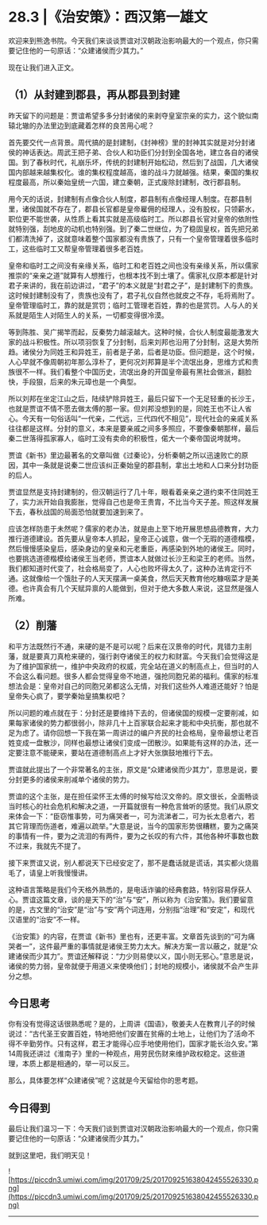 # 28.3 |《治安策》：西汉第一雄文

欢迎来到熊逸书院。今天我们来谈谈贾谊对汉朝政治影响最大的一个观点，你只需要记住他的一句原话：“众建诸侯而少其力。”

现在让我们进入正文。

## （1）从封建到郡县，再从郡县到封建

昨天留下的问题是：贾谊希望多多分封诸侯的来剥夺皇室宗亲的实力，这个貌似南辕北辙的办法里边到底藏着怎样的良苦用心呢？

首先要交代一点背景。周代搞的是封建制，《封神榜》里的封神其实就是对分封诸侯的神话表达。周武王把子弟、合伙人和功臣们分封到全国各地，建立各自的诸侯国。到了春秋时代，礼崩乐坏，传统的封建制开始松动，然后到了战国，几大诸侯国内部越来越集权化。谁的集权程度越高，谁的战斗力就越强。结果，秦国的集权程度最高，所以秦始皇统一六国，建立秦朝，正式废除封建制，改行郡县制。

用今天的话说，封建制有点像合伙人制度，郡县制有点像经理人制度。在郡县制里，诸侯国就不存在了，郡县长官都是皇帝雇佣的经理人，没有股权，只领薪水，职位更不能世袭，从性质上看其实就是高级临时工。所以郡县长官对皇帝的依附性就特别强，刮地皮的动机也特别强。到了秦二世继位，为了稳固皇权，首先把兄弟们都清洗掉了，这就意味着整个国家都没有贵族了，只有一个皇帝管理着很多临时工，这些临时工又帮皇帝管理着很多老百姓。

皇帝和临时工之间没有亲缘关系，临时工和老百姓之间也没有亲缘关系，所以儒家推崇的“亲亲之道”就算有人想推行，也根本找不到土壤了。儒家礼仪原本都是针对君子来讲的，我在前边讲过，“君子”的本义就是“封君之子”，是封建制下的贵族。这时候封建制没有了，贵族也没有了，君子礼仪自然也就皮之不存，毛将焉附了。皇帝管理临时工，靠的就是赏罚；临时工管理老百姓，靠的也是赏罚。人与人的关系就是陌生人对陌生人的关系，一切都变得很冷漠。

等到陈胜、吴广揭竿而起，反秦势力越滚越大。这种时候，合伙人制度最能激发大家的战斗积极性。所以项羽恢复了分封制，后来刘邦也沿用了分封制，这是大势所趋。诸侯分为同姓王和异姓王，前者是子弟，后者是功臣。但问题是，这个时候，人心早就不像周朝初年那么淳朴了，更何况刘邦算是半个流氓出身，思维方式和贵族很不一样。我们看整个中国历史，流氓出身的开国皇帝最有黑社会做派，翻脸快，手段狠，后来的朱元璋也是一个典型。

所以刘邦在坐定江山之后，陆续铲除异姓王，最后只留下一个无足轻重的长沙王，也就是贾谊不情不愿去做太傅的那一家。但刘邦没想到的是，同姓王也不让人省心。今天有一句俗话叫“一代亲，二代远，三代四代不相见”，现代社会的亲戚关系往往都是这样。分封的意义，本来是要亲戚之间多多照应，不要像秦朝那样，最后秦二世落得孤家寡人，临时工没有卖命的积极性，偌大一个秦帝国说垮就垮。

贾谊《新书》里边最著名的文章叫做《过秦论》，分析秦朝之所以迅速败亡的原因，其中一条就是说秦二世应该纠正秦始皇的郡县制，拿出土地和人口来分封功臣的后人。

贾谊显然是支持封建制的，但汉朝运行了几十年，眼看着亲亲之道约束不住同姓王了，实力派开始自我膨胀，觉得自己也是帝王贵胄，不比当今天子差。照这样发展下去，春秋战国的局面恐怕就要加速到来了。

应该怎样防患于未然呢？儒家的老办法，就是由上至下地开展思想品德教育，大力推行道德建设。首先要从皇帝本人抓起，皇帝正心诚意，做一个无瑕的道德楷模，然后慢慢感染皇后，感染身边的皇亲和元老重臣，再感染到外地的诸侯王。同时，也要挑选道德楷模给诸侯王当老师，贾谊本人就做过长沙王和梁王的老师。当然，我们都知道时代变了，社会格局变了，人心也败坏得太久了，这种办法肯定行不通。这就像给一个饿肚子的人天天摆满一桌美食，然后天天教育他吃糠咽菜才是美德。也许真会有几个天赋异禀的人能做到，但对于绝大多数人来说，这显然是强人所难。

## （2）削藩

和平方法既然行不通，来硬的是不是可以呢？后来在汉景帝的时代，晁错力主削藩，就是要真刀真枪来硬的，强行剥夺诸侯王的权力和财富。今天我们会觉得这是为了维护国家统一，维护中央政府的权威，完全站在道义的制高点上，但当时的人不会这么看问题。很多人都会觉得皇帝不地道，强抢同胞兄弟的福利。儒家的标准想法会是：皇帝对自己的同胞兄弟都这么无情，对我们这些外人难道还能好？怕是皇帝失心疯了，要学秦始皇搞集权吧？

所以问题的难点就在于：分封还是要维持下去的，但诸侯国的规模一定要削减，如果每家诸侯的势力都很弱小，除非几十上百家联合起来才能和中央抗衡，那也就不足为虑了。请你回想一下我在第一周讲过的编户齐民的社会格局，皇帝最想让老百姓变成一盘散沙，同样也最想让诸侯们变成一团散沙。如果能有这样的办法，还一定要注意不能硬来，要站在道德制高点上才好大张旗鼓地推行下去。

贾谊就此提出了一个非常著名的主张，原文是“众建诸侯而少其力”，意思是说，要分封更多的诸侯来削减单个诸侯的势力。

贾谊的这个主张，是在担任梁怀王太傅的时候写给汉文帝的。原文很长，全面畅谈当时核心的社会危机和解决之道，一开篇就很有一种危言耸听的感觉。我们从原文来体会一下：“臣窃惟事势，可为痛哭者一，可为流涕者二，可为长太息者六，若其它背理而伤道者，难遍以疏举。”大意是说，当今的国家形势很糟糕，要为之痛哭的事情有一件，要为之流泪的有两件，要为之长叹的有六件，其他各种坏事数也数不过来，我就先不提了。

接下来贾谊又说，别人都说天下已经安定了，那不是蠢话就是谎话，其实都火烧眉毛了，请皇上听我慢慢讲。

这种语言策略是我们今天格外熟悉的，是电话诈骗的经典套路，特别容易俘获人心。贾谊这篇文章，谈的是天下的“治”与“安”，所以称为《治安策》。我们要留意的是，古文里的“治安”是“治”与“安”两个词连用，分别指“治理”和“安定”，和现代汉语里的“治安”不一样。

《治安策》的内容，在贾谊《新书》里也有，还更丰富。文章首先谈到的“可为痛哭者一”，这件最严重的事情就是诸侯王势力太大。解决方案一言以蔽之，就是“众建诸侯而少其力”。贾谊还解释说：“力少则易使以义，国小则无邪心。”意思是说，诸侯的势力弱，皇帝就便于用道义来使唤他们；封地的规模小，诸侯就不会产生非分之想。

## 今日思考

你有没有觉得这话很熟悉呢？是的，上周讲《国语》，敬姜夫人在教育儿子的时候说过：“古代圣王安置百姓，特地把他们安置在贫瘠的土地上，让他们为了活命不得不辛勤劳作。只有这样，君王才能得心应手地使用他们，国家才能长治久安。”第14周我还讲过《淮南子》里的一种观点，用劳民伤财来维护政权稳定。这些道理，本质上都是相通的，举一可以反三。

那么，具体要怎样“众建诸侯”呢？这就是今天留给你的思考题。

## 今日得到

最后让我们温习一下：今天我们谈到贾谊对汉朝政治影响最大的一个观点，你只需要记住他的一句原话：“众建诸侯而少其力。”

就到这里吧，我们明天见！

![https://piccdn3.umiwi.com/img/201709/25/201709251638042455526330.png](https://piccdn3.umiwi.com/img/201709/25/201709251638042455526330.png)

---
